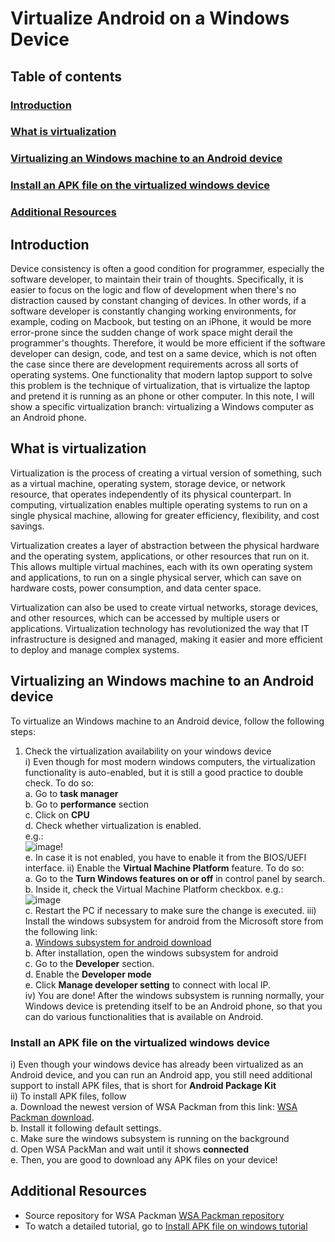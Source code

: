 
# Virtualize Android on a Windows Device

## Table of contents
### [Introduction](#introduction-1)
### [What is virtualization](#what-is-virtualization-1)
### [Virtualizing an Windows machine to an Android device](#virtualizing-an-windows-machine-to-an-android-device-1)
### [Install an APK file on the virtualized windows device](#install-an-apk-file-on-the-virtualized-windows-device-1)
### [Additional Resources](#additional-resources-1)

## Introduction

Device consistency is often a good condition for programmer, especially the software developer, to maintain their train of thoughts. Specifically, it is easier to focus on the logic and flow of development when there's no distraction caused by constant changing of devices. In other words, if a software developer is constantly changing working environments, for example, coding on Macbook, but testing on an iPhone, it would be more error-prone since the sudden change of work space might derail the programmer's thoughts.
Therefore, it would be more efficient if the software developer can design, code, and test on a same device, which is not often the case since there are development requirements across all sorts of operating systems. One functionality that modern laptop support to solve this problem is the technique of virtualization, that is virtualize the laptop and pretend it is running as an phone or other computer. In this note, I will show a specific virtualization branch: virtualizing a Windows computer as an Android phone.

## What is virtualization

Virtualization is the process of creating a virtual version of something, such as a virtual machine, operating system, storage device, or network resource, that operates independently of its physical counterpart. In computing, virtualization enables multiple operating systems to run on a single physical machine, allowing for greater efficiency, flexibility, and cost savings.

Virtualization creates a layer of abstraction between the physical hardware and the operating system, applications, or other resources that run on it. This allows multiple virtual machines, each with its own operating system and applications, to run on a single physical server, which can save on hardware costs, power consumption, and data center space.

Virtualization can also be used to create virtual networks, storage devices, and other resources, which can be accessed by multiple users or applications. Virtualization technology has revolutionized the way that IT infrastructure is designed and managed, making it easier and more efficient to deploy and manage complex systems.

## Virtualizing an Windows machine to an Android device

To virtualize an Windows machine to an Android device, follow the following steps:
1. Check the virtualization availability on your windows device <br />
  i) Even though for most modern windows computers, the virtualization functionality is auto-enabled, but it is still a good practice to double check. To do so:<br />
     a. Go to **task manager** <br />
     b. Go to **performance** section <br />
     c. Click on **CPU** <br />
     d. Check whether virtualization is enabled. <br />
     e.g.: <br />
     ![image](https://user-images.githubusercontent.com/74875627/226499401-fde43338-106a-400b-9496-479f09403731.png)!  <br />
     e. In case it is not enabled, you have to enable it from the BIOS/UEFI interface.
  ii) Enable the **Virtual Machine Platform** feature. To do so:<br />
     a. Go to the **Turn Windows features on or off** in control panel by search.  <br />
     b. Inside it, check the Virtual Machine Platform checkbox. e.g.: <br />
     ![image](https://user-images.githubusercontent.com/74875627/226499848-2a9d7f23-f254-4554-8fa7-e7d0bda891d6.png)  <br />
     c. Restart the PC if necessary to make sure the change is executed.
  iii) Install the windows subsystem for android from the Microsoft store from the following link:   <br />
     a. [Windows subsystem for android download](https://apps.microsoft.com/store/detail/windows-subsystem-for-android%E2%84%A2-with-amazon-appstore/9P3395VX91NR?hl=en-us&gl=us) <br />
     b. After installation, open the windows subsystem for android <br />
     c. Go to the **Developer** section. <br />
     d. Enable the **Developer mode**  <br />
     e. Click **Manage developer setting** to connect with local IP. <br />
  iv) You are done! After the windows subsystem is running normally, your Windows device is pretending itself to be an Android phone, so that you can do various functionalities that is available on Android. <br />

### Install an APK file on the virtualized windows device
  i) Even though your windows device has already been virtualized as an Android device, and you can run an Android app, you still need additional support to install APK files, that is short for **Android Package Kit**<br />
  ii) To install APK files, follow <br />
      a. Download the newest version of WSA Packman from this link: [WSA Packman download](https://github.com/alesimula/wsa_pacman/releases/tag/v1.4.0).<br />
      b. Install it following default settings.<br />
      c. Make sure the windows subsystem is running on the background <br />
      d. Open WSA PackMan and wait until it shows **connected** <br />
      e. Then, you are good to download any APK files on your device! <br />

## Additional Resources

* Source repository for WSA Packman [WSA Packman repository](https://github.com/alesimula/wsa_pacman) <br />
* To watch a detailed tutorial, go to [Install APK file on windows tutorial](https://www.youtube.com/watch?v=D_AiqB-eVig&t=77s)
